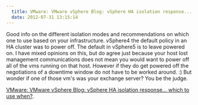```yaml
---
  title: VMware: VMware vSphere Blog: vSphere HA isolation response... which to use when?
  date: 2012-07-31 13:15:14
---
```


Good info on the different isolation modes and recommendations on which
one to use based on your infrastructure. vSphere4 the default policy in
an HA cluster was to power off. The default in vSphere5 is to leave
powered on. I have mixed opinions on this, but do agree just because
your host lost management communications does not mean you would want to
power off all of the vms running on that host. However if they do get
powered off the negotiations of a downtime window do not have to be
worked around. :) But wonder if one of those vm's was your exchange
server? You be the judge.

[VMware: VMware vSphere Blog: vSphere HA isolation response... which to use when?](http://blogs.vmware.com/vsphere/2012/07/vsphere-ha-isolation-response-which-to-use-when.html).
